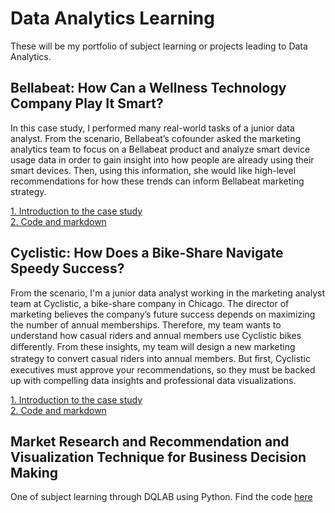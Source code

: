 # Data Analytics Learning
These will be my portfolio of subject learning or projects leading to Data Analytics.

## Bellabeat: How Can a Wellness Technology Company Play It Smart? 

In this case study, I performed many real-world tasks of a junior data analyst. From the scenario, Bellabeat’s cofounder asked the marketing analytics team to focus on a Bellabeat product and analyze smart device usage data in order to gain insight into how people are already using their smart devices. Then, using this information, she would like high-level recommendations for how these trends can inform Bellabeat marketing strategy. 

[1. Introduction to the case study](https://github.com/jundiya/Portfolio/tree/main/Bellabeat)<br/>
[2. Code and markdown](https://github.com/jundiya/Portfolio/blob/main/Bellabeat/bellabeat-jupyter.ipynb)

## Cyclistic: How Does a Bike-Share Navigate Speedy Success?
From the scenario, I'm a junior data analyst working in the marketing analyst team at Cyclistic, a bike-share company in Chicago. The director of marketing believes the company’s future success depends on maximizing the number of annual memberships. Therefore, my team wants to understand how casual riders and annual members use Cyclistic bikes diﬀerently. From these insights, my team will design a new marketing strategy to convert casual riders into annual members. But ﬁrst, Cyclistic executives must approve your recommendations, so they must be backed up with compelling data insights and professional data visualizations.

[1. Introduction to the case study](https://github.com/jundiya/Portfolio/tree/main/Cyclistic)<br/>
[2. Code and markdown](https://github.com/jundiya/Portfolio/blob/main/Cyclistic/cyclistic.ipynb)

## Market Research and Recommendation and Visualization Technique for Business Decision Making

One of subject learning through DQLAB using Python. Find the code [here](https://github.com/jundiya/Portfolio/blob/main/BusinessDecisionResearch/Business%20Decision%20Research%20(Modified%20from%20DQLAB).py)
